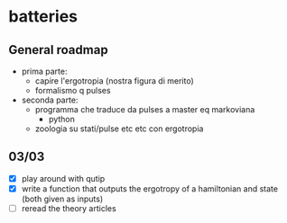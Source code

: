 # batteries #
## General roadmap ##
- prima parte:
	- capire l'ergotropia (nostra figura di merito)
	- formalismo q pulses
- seconda parte:
	- programma che traduce da pulses a master eq markoviana
		- python
	- zoologia su stati/pulse etc etc con ergotropia 
## 03/03 ##
- [x] play around with qutip
- [x] write a function that outputs the ergotropy of a hamiltonian and state (both given as inputs)
- [ ] reread the theory articles
